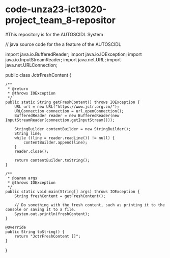 


# code-unza23-ict3020-project_team_8-repositor
#This repository is for the AUTOSCIDL System

// java source code for the a feature of the AUTOSCIDL 





import java.io.BufferedReader;
import java.io.IOException;
import java.io.InputStreamReader;
import java.net.URL;
import java.net.URLConnection;

public class JctrFreshContent {

    /**
     * @return
     * @throws IOException
     */
    public static String getFreshContent() throws IOException {
        URL url = new URL("https://www.jctr.org.zm/");
        URLConnection connection = url.openConnection();
        BufferedReader reader = new BufferedReader(new InputStreamReader(connection.getInputStream()));

        StringBuilder contentBuilder = new StringBuilder();
        String line;
        while ((line = reader.readLine()) != null) {
            contentBuilder.append(line);
        }
        reader.close();

        return contentBuilder.toString();
    }

    /**
     * @param args
     * @throws IOException
     */
    public static void main(String[] args) throws IOException {
        String freshContent = getFreshContent();

        // Do something with the fresh content, such as printing it to the console or saving it to a file.
        System.out.println(freshContent);
    }

    @Override
    public String toString() {
        return "JctrFreshContent []";
    }

}

